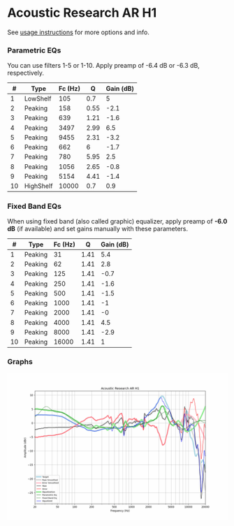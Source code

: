 # Acoustic Research AR H1
See [usage instructions](https://github.com/jaakkopasanen/AutoEq#usage) for more options and info.

### Parametric EQs
You can use filters 1-5 or 1-10. Apply preamp of -6.4 dB or -6.3 dB, respectively.

|   # | Type      |   Fc (Hz) |    Q |   Gain (dB) |
|-----|-----------|-----------|------|-------------|
|   1 | LowShelf  |       105 | 0.7  |         5   |
|   2 | Peaking   |       158 | 0.55 |        -2.1 |
|   3 | Peaking   |       639 | 1.21 |        -1.6 |
|   4 | Peaking   |      3497 | 2.99 |         6.5 |
|   5 | Peaking   |      9455 | 2.31 |        -3.2 |
|   6 | Peaking   |       662 | 6    |        -1.7 |
|   7 | Peaking   |       780 | 5.95 |         2.5 |
|   8 | Peaking   |      1056 | 2.65 |        -0.8 |
|   9 | Peaking   |      5154 | 4.41 |        -1.4 |
|  10 | HighShelf |     10000 | 0.7  |         0.9 |

### Fixed Band EQs
When using fixed band (also called graphic) equalizer, apply preamp of **-6.0 dB** (if available) and set gains manually with these parameters.

|   # | Type    |   Fc (Hz) |    Q |   Gain (dB) |
|-----|---------|-----------|------|-------------|
|   1 | Peaking |        31 | 1.41 |         5.4 |
|   2 | Peaking |        62 | 1.41 |         2.8 |
|   3 | Peaking |       125 | 1.41 |        -0.7 |
|   4 | Peaking |       250 | 1.41 |        -1.6 |
|   5 | Peaking |       500 | 1.41 |        -1.5 |
|   6 | Peaking |      1000 | 1.41 |        -1   |
|   7 | Peaking |      2000 | 1.41 |        -0   |
|   8 | Peaking |      4000 | 1.41 |         4.5 |
|   9 | Peaking |      8000 | 1.41 |        -2.9 |
|  10 | Peaking |     16000 | 1.41 |         1   |

### Graphs
![](./Acoustic%20Research%20AR%20H1.png)
